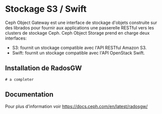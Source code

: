 # Stockage S3 / Swift
Ceph Object Gateway est une interface de stockage d'objets construite sur des librados pour fournir aux applications une passerelle RESTful vers les clusters de stockage Ceph.
Ceph Object Storage prend en charge deux interfaces:
 - S3: fournit un stockage compatible avec l'API RESTful Amazon S3.
 - Swift: fournit un stockage compatible avec l'API OpenStack Swift.
## Installation de RadosGW
```
# a completer
```
## Documentation
Pour plus d’information voir https://docs.ceph.com/en/latest/radosgw/
